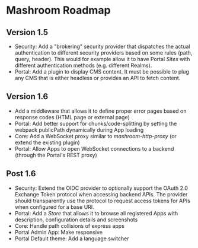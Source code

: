 
# Mashroom Roadmap

## Version 1.5

 * Security: Add a "brokering" security provider that dispatches the actual authentication to different security providers
   based on some rules (path, query, header). This would for example allow it to have Portal *Sites* with different
   authentication methods (e.g. different Realms).
 * Portal: Add a plugin to display CMS content. It must be possible to plug any CMS that is either headless
   or provides an API to fetch content.

## Version 1.6

 * Add a middleware that allows it to define proper error pages based on response codes (HTML page or external page)
 * Portal: Add better support for chunks/code-splitting by setting the webpack publicPath dynamically during App loading
 * Core: Add a WebSocket proxy similar to *mashroom-http-proxy* (or extend the existing plugin)
 * Portal: Allow Apps to open WebSocket connections to a backend (through the Portal's REST proxy)

## Post 1.6

 * Security: Extend the OIDC provider to optionally support the OAuth 2.0 Exchange Token protocol when accessing backend APIs.
   The provider should transparently use the protocol to request access tokens for APIs when configured for a base URI.
 * Portal: Add a *Store* that allows it to browse all registered Apps with description, configuration details and screenshots
 * Core: Handle path collisions of express apps
 * Portal Admin App: Make responsive
 * Portal Default theme: Add a language switcher
